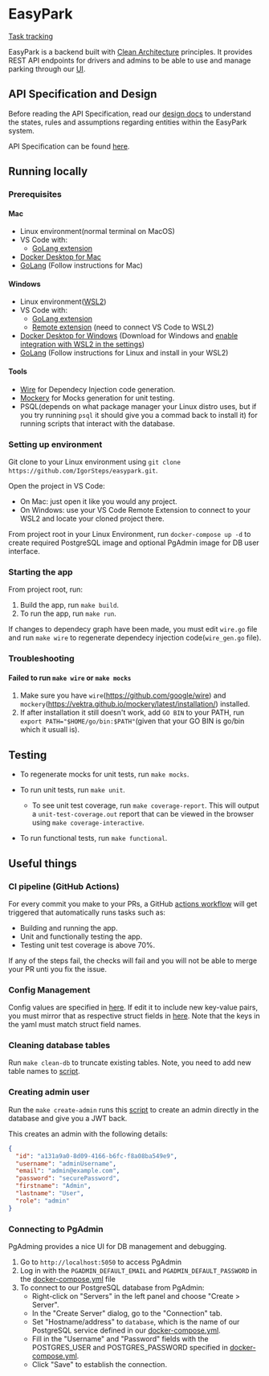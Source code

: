 # EasyPark

[Task tracking](https://trello.com/invite/b/lGdfavnm/ATTI15a8afbd1ced04b229e8f2380279ac156CE4A0AF/easypark)

EasyPark is a backend built with [Clean Architecture](https://blog.cleancoder.com/uncle-bob/2012/08/13/the-clean-architecture.html) principles. It provides REST API endpoints for drivers and admins to be able to use and manage parking through our [UI](https://github.com/IgorSteps/easypark-ui).

## API Specification and Design

Before reading the API Specification, read our [design docs](./docs/DESIGN.MD) to understand the states, rules and assumptions regarding entities within the EasyPark system.

API Specification can be found [here](docs/API_SPEC.md).

## Running locally

### Prerequisites

#### Mac

- Linux environment(normal terminal on MacOS)
- VS Code with:
  - [GoLang extension](https://marketplace.visualstudio.com/items?itemName=golang.Go)
- [Docker Desktop for Mac](https://docs.docker.com/desktop/install/mac-install/)
- [GoLang](https://go.dev/doc/install) (Follow instructions for Mac)

#### Windows

- Linux environment([WSL2](https://learn.microsoft.com/en-us/windows/wsl/install))
- VS Code with:
  - [GoLang extension](https://marketplace.visualstudio.com/items?itemName=golang.Go)
  - [Remote extension](https://marketplace.visualstudio.com/items?itemName=ms-vscode-remote.vscode-remote-extensionpack) (need to connect VS Code to WSL2)
- [Docker Desktop for Windows](https://docs.docker.com/desktop/install/windows-install/) (Download for Windows and [enable integration with WSL2 in the settings](https://docs.docker.com/desktop/wsl/))
- [GoLang](https://go.dev/doc/install) (Follow instructions for Linux and install in your WSL2)

#### Tools

- [Wire](https://github.com/google/wire) for Dependecy Injection code generation.
- [Mockery](https://vektra.github.io/mockery/latest/installation/) for Mocks generation for unit testing.
- PSQL(depends on what package manager your Linux distro uses, but if you try runnining `psql` it should give you a commad back to install it) for running scripts that interact with the database.

### Setting up environment

Git clone to your Linux environment using `git clone https://github.com/IgorSteps/easypark.git`.

Open the project in VS Code:

- On Mac: just open it like you would any project.
- On Windows: use your VS Code Remote Extension to connect to your WSL2 and locate your cloned project there.

From project root in your Linux Environment, run `docker-compose up -d` to create required PostgreSQL image and optional PgAdmin image for DB user interface.

### Starting the app

From project root, run:

1. Build the app, run `make build`.
2. To run the app, run `make run`.

If changes to dependecy graph have been made, you must edit `wire.go` file and run `make wire` to regenerate dependecy injection code(`wire_gen.go` file).

### Troubleshooting

#### Failed to run `make wire` or `make mocks`

1. Make sure you have `wire`(https://github.com/google/wire) and `mockery`(https://vektra.github.io/mockery/latest/installation/) installed.
2. If after installation it still doesn't work, add `GO BIN` to your PATH, run `export PATH="$HOME/go/bin:$PATH"`(given that your GO BIN is go/bin which it usuall is).

## Testing

- To regenerate mocks for unit tests, run `make mocks`.

- To run unit tests, run `make unit`.

  - To see unit test coverage, run `make coverage-report`. This will output a `unit-test-coverage.out` report that can be viewed in the browser using `make coverage-interactive`.

- To run functional tests, run `make functional`.

## Useful things

### CI pipeline (GitHub Actions)

For every commit you make to your PRs, a GitHub [actions workflow](.github/workflows/go.yml) will get triggered that automatically runs tasks such as:

- Building and running the app.
- Unit and functionally testing the app.
- Testing unit test coverage is above 70%.

If any of the steps fail, the checks will fail and you will not be able to merge your PR unti you fix the issue.

### Config Management

Config values are specified in [here](./config.yaml). If edit it to include new key-value pairs, you must mirror that as respective struct fields in [here](/internal/drivers/config/config.go). Note that the keys in the yaml must match struct field names.

### Cleaning database tables

Run `make clean-db` to truncate existing tables. Note, you need to add new table names to [script](./build/cleandb.sh).

### Creating admin user

Run the `make create-admin` runs this [script](./build/createadmin.sh) to create an admin directly in the database and give you a JWT back.

This creates an admin with the following details:

```json
{
  "id": "a131a9a0-8d09-4166-b6fc-f8a08ba549e9",
  "username": "adminUsername",
  "email": "admin@example.com",
  "password": "securePassword",
  "firstname": "Admin",
  "lastname": "User",
  "role": "admin"
}
```

### Connecting to PgAdmin

PgAdming provides a nice UI for DB management and debugging.

1. Go to `http://localhost:5050` to access PgAdmin
2. Log in with the `PGADMIN_DEFAULT_EMAIL` and `PGADMIN_DEFAULT_PASSWORD` in the [docker-compose.yml](./docker-compose.yml) file
3. To connect to our PostgreSQL database from PgAdmin:
   - Right-click on "Servers" in the left panel and choose "Create > Server".
   - In the "Create Server" dialog, go to the "Connection" tab.
   - Set "Hostname/address" to `database`, which is the name of our PostgreSQL service defined in our [docker-compose.yml](./docker-compose.yml).
   - Fill in the "Username" and "Password" fields with the POSTGRES_USER and POSTGRES_PASSWORD specified in [docker-compose.yml](./docker-compose.yml).
   - Click "Save" to establish the connection.
